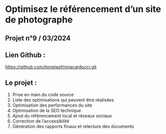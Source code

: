 # __Optimisez le référencement d’un site de photographe__

## Projet n°9 / 03/2024

## Lien Github : 
https://github.com/lionelagf/ninacarducci.git

## Le projet : 
1. Prise en main du code source
2. Liste des optimisations qui peuvent être réalisées
3. Optimisation des performances du site
4. Optimisation de la SEO technique
5. Ajout du référencement local et réseaux sociaux
6. Correction de l’accessibilité
7. Génération des rapports finaux et relecture des documents
